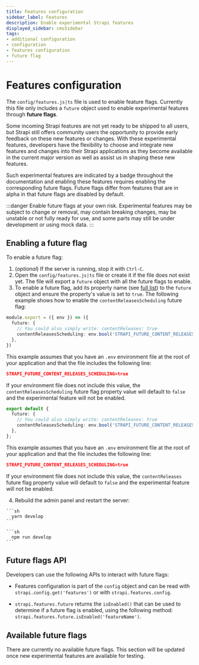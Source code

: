 ```yaml
---
title: Features configuration
sidebar_label: Features
description: Enable experimental Strapi features
displayed_sidebar: cmsSidebar
tags:
- additional configuration
- configuration
- features configuration
- future flag
---
```


# Features configuration

The `config/features.js|ts` file is used to enable feature flags. Currently this file only includes a `future` object used to enable experimental features through **future flags**.

Some incoming Strapi features are not yet ready to be shipped to all users, but Strapi still offers community users the opportunity to provide early feedback on these new features or changes. With these experimental features, developers have the flexibility to choose and integrate new features and changes into their Strapi applications as they become available in the current major version as well as assist us in shaping these new features.

Such experimental features are indicated by a <FeatureFlagBadge /> badge throughout the documentation and enabling these features requires enabling the corresponding future flags. Future flags differ from features that are in alpha in that future flags are disabled by default.

:::danger
Enable future flags at your own risk. Experimental features may be subject to change or removal, may contain breaking changes, may be unstable or not fully ready for use, and some parts may still be under development or using mock data.
:::

<!-- ! Commented out as not relevant for now -->
<!-- Future flags can also be utilized for enabling coming breaking changes in upcoming versions (when prefixed by `vX`, with 'X' being the target version). In this scenario, if you decide to enable a future flag for a breaking change, you will need to migrate your application to adapt to this breaking change. The benefit of this approach however, is that changes can be adopted incrementally as opposed to one large migration when the next major release occurs. Some of these flags may have started out as regular unstable but development showed the need for breaking changes. Finally, the aim of this is to empower developers to be able to smoothly transition to new major versions without the need to modify their existing application code where possible. -->

## Enabling a future flag

To enable a future flag:

1. (_optional_) If the server is running, stop it with `Ctrl-C`.
2. Open the `config/features.js|ts` file or create it if the file does not exist yet. The file will export a `future` object with all the future flags to enable.
3. To enable a future flag, add its property name (see [full list](#available-future-flags)) to the `future` object and ensure the property's value is set to `true`. The following example shows how to enable the `contentReleasesScheduling` future flag:

  <Tabs groupId='js-ts'>

  <TabItem value="js" label="JavaScript">

  ```ts title="/config/features.ts"
  module.export = ({ env }) => ({
    future: {
      // You could also simply write: contentReleases: true
      contentReleasesScheduling: env.bool('STRAPI_FUTURE_CONTENT_RELEASES_SCHEDULING', false),
    },
  })

  ```

  This example assumes that you have an `.env` environment file at the root of your application and that the file includes the following line:

  ```json title=".env"
  STRAPI_FUTURE_CONTENT_RELEASES_SCHEDULING=true
  ```

  If your environment file does not include this value, the `contentReleasesScheduling` future flag property value  will default to `false` and the experimental feature will not be enabled.

  </TabItem>

  <TabItem value="ts" label="TypeScript">

  ```ts title="/config/features.ts"
  export default {
    future: {
      // You could also simply write: contentReleases: true
      contentReleasesScheduling: env.bool('STRAPI_FUTURE_CONTENT_RELEASES_SCHEDULING', false),
    },
  };
  ```

  This example assumes that you have an `.env` environment file at the root of your application and that the file includes the following line:

  ```json title=".env"
  STRAPI_FUTURE_CONTENT_RELEASES_SCHEDULING=true
  ```

  If your environment file does not include this value, the `contentReleases` future flag property value will default to `false` and the experimental feature will not be enabled.

  </TabItem>
  </Tabs>

4. Rebuild the admin panel and restart the server:

  <Tabs groupId="yarn-npm">
  <TabItem value="yarn" label="Yarn">
  
    ```sh
      yarn develop
    ```
  </TabItem>
  <TabItem value="npm" label="NPM">

    ```sh
      npm run develop
    ```

  </TabItem>
  </Tabs>

## Future flags API

Developers can use the following APIs to interact with future flags:

- Features configuration is part of the `config` object and can be read with `strapi.config.get('features')` or with `strapi.features.config`.

- `strapi.features.future` returns the `isEnabled()` that can be used to determine if a future flag is enabled, using the following method: `strapi.features.future.isEnabled('featureName')`.

## Available future flags

There are currently no available future flags. This section will be updated once new experimental features are available for testing.

<!-- The following future flags are currently available and can be used in the `future` object of the `config/features` configuration file:

| Property name     | Related feature                              | Suggested environment variable name       |
| ----------------- | -------------------------------------------- | ----------------------------------------- |
| `contentReleasesScheduling` | [Releases Scheduling](/cms/features/releases#usage) | `STRAPI_FUTURE_CONTENT_RELEASES_SCHEDULING` | -->
